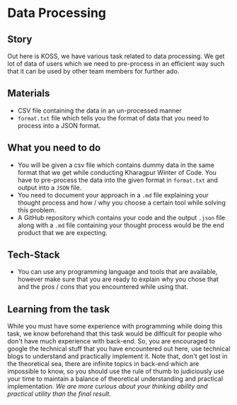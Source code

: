 # Data Processing

## Story
Out here is KOSS, we have various task related to data processing. We get lot of data of users which we need to pre-process in an efficient way such that it can be used by other team members for further ado.

## Materials
* CSV file containing the data in an un-processed manner
* `format.txt` file which tells you the format of data that you need to process into a JSON format.

## What you need to do
* You will be given a csv file which contains dummy data in the same format that we get while conducting Kharagpur Winter of Code. You have to pre-process the data into the given format in `format.txt`  and output into a `JSON` file. 
* You need to document your approach in a `.md` file explaining your thought process and how / why you choose a certain tool while solving this problem.
* A GitHub repository which contains your code and the output `.json` file along with a `.md` file containing your thought process would be the end product that we are expecting.

## Tech-Stack
* You can use any programming language and tools that are available, however make sure that you are ready to explain why you chose that and the pros / cons that you encountered while using that.

## Learning from the task
While you must have some experience with programming while doing this task, we know beforehand that this task would be difficult for people who don't have much experience with back-end. 
So, you are encouraged to google the technical stuff that you have encountered out here, use technical blogs to understand and practically implement it.
Note that, don't get lost in the theoretical sea, there are infinite topics in back-end which are impossible to know, so you should use the rule of thumb to judiciously use your time to maintain a balance of theoretical understanding and practical implementation.
_We are more curious about your thinking ability and practical utility than the final result._

